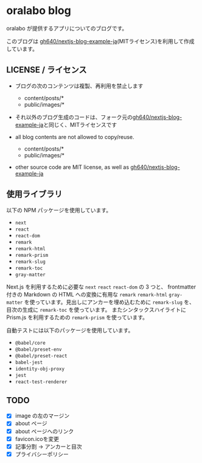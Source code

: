 
# oralabo blog

oralabo が提供するアプリについてのブログです。

このブログは  [gh640/nextjs-blog-example-ja](https://github.com/gh640/nextjs-blog-example-ja)(MITライセンス)を利用して作成しています。

## LICENSE / ライセンス

- ブログの次のコンテンツは複製、再利用を禁止します
  - content/posts/*
  - public/images/*
- それ以外のブログ生成のコードは、フォーク元の[gh640/nextjs-blog-example-ja](https://github.com/gh640/nextjs-blog-example-ja)と同じく、MITライセンスです

- all blog contents are not allowed to copy/reuse.
  - content/posts/*
  - public/images/*
- other source code are MIT license, as well as [gh640/nextjs-blog-example-ja](https://github.com/gh640/nextjs-blog-example-ja)

## 使用ライブラリ

以下の NPM パッケージを使用しています。

- `next`
- `react`
- `react-dom`
- `remark`
- `remark-html`
- `remark-prism`
- `remark-slug`
- `remark-toc`
- `gray-matter`

Next.js を利用するために必要な `next` `react` `react-dom` の 3 つと、 frontmatter 付きの Markdown の HTML への変換に有用な `remark` `remark-html` `gray-matter` を使っています。見出しにアンカーを埋め込むために `remark-slug` を、目次の生成に `remark-toc` を使っています。
またシンタックスハイライトに Prism.js を利用するための `remark-prism` を使っています。

自動テストには以下のパッケージを使用しています。

- `@babel/core`
- `@babel/preset-env`
- `@babel/preset-react`
- `babel-jest`
- `identity-obj-proxy`
- `jest`
- `react-test-renderer`

## TODO

- [x] image の左のマージン
- [x] about ページ
- [x] about ページへのリンク
- [x] favicon.icoを変更
- [x] 記事分割 -> アンカーと目次
- [x] プライバシーポリシー